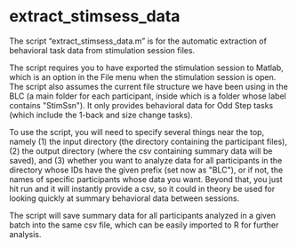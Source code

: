 # extract_stimsess_data

The script “extract_stimsess_data.m” is for the automatic extraction of behavioral task data from stimulation session files.

The script requires you to have exported the stimulation session to Matlab, which is an option in the File menu when the stimulation
session is open. The script also assumes the current file structure we have been using in the BLC (a main folder for each participant,
inside which is a folder whose label contains "StimSsn"). It only provides behavioral data for Odd Step tasks (which include the 1-back
and size change tasks).

To use the script, you will need to specify several things near the top, namely (1) the input directory (the directory containing the
participant files), (2) the output directory (where the csv containing summary data will be saved), and (3) whether you want to analyze
data for all participants in the directory whose IDs have the given prefix (set now as "BLC"), or if not, the names of specific
participants whose data you want. Beyond that, you just hit run and it will instantly provide a csv, so it could in theory be used for
looking quickly at summary behavioral data between sessions. 

The script will save summary data for all participants analyzed in a given batch into the same csv file, which can be easily imported
to R for further analysis. 
